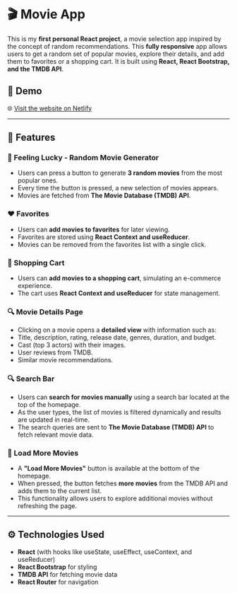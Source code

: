  # 🎬 Movie App

This is my **first personal React project**, a movie selection app inspired by the concept of random recommendations. This **fully responsive** app allows users to get a random set of popular movies, explore their details, and add them to favorites or a shopping cart. It is built using **React, React Bootstrap, and the TMDB API**.

## 🌟 Demo

🌐 [Visit the website on Netlify](https://react-movie-app-32.netlify.app/) 

---

## 🚀 Features

### 🎲 Feeling Lucky - Random Movie Generator
- Users can press a button to generate **3 random movies** from the most popular ones.
- Every time the button is pressed, a new selection of movies appears.
- Movies are fetched from **The Movie Database (TMDB) API**.

### ❤️ Favorites
- Users can **add movies to favorites** for later viewing.
- Favorites are stored using **React Context and useReducer**.
- Movies can be removed from the favorites list with a single click.

### 🛒 Shopping Cart
- Users can **add movies to a shopping cart**, simulating an e-commerce experience.
- The cart uses **React Context and useReducer** for state management.

### 🔍 Movie Details Page
  - Clicking on a movie opens a **detailed view** with information such as:
  - Title, description, rating, release date, genres, duration, and budget.
  - Cast (top 3 actors) with their images.
  - User reviews from TMDB.
  - Similar movie recommendations.

### 🔍 Search Bar
- Users can **search for movies manually** using a search bar located at the top of the homepage.
- As the user types, the list of movies is filtered dynamically and results are updated in real-time.
- The search queries are sent to **The Movie Database (TMDB) API** to fetch relevant movie data.
  
### 📜 Load More Movies
- A **"Load More Movies"** button is available at the bottom of the homepage.
- When pressed, the button fetches **more movies** from the TMDB API and adds them to the current list.
- This functionality allows users to explore additional movies without refreshing the page.

---

## ⚙️ Technologies Used
- **React** (with hooks like useState, useEffect, useContext, and useReducer)
- **React Bootstrap** for styling
- **TMDB API** for fetching movie data
- **React Router** for navigation

  
